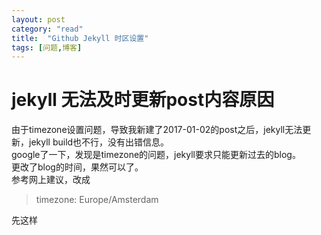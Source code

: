 ```yaml
---
layout: post
category: "read"
title:  "Github Jekyll 时区设置"
tags: [问题,博客]
---
```


# jekyll 无法及时更新post内容原因

由于timezone设置问题，导致我新建了2017-01-02的post之后，jekyll无法更新，jekyll build也不行，没有出错信息。  
google了一下，发现是timezone的问题，jekyll要求只能更新过去的blog。  
更改了blog的时间，果然可以了。  
参考网上建议，改成  
>timezone: Europe/Amsterdam  

先这样  
